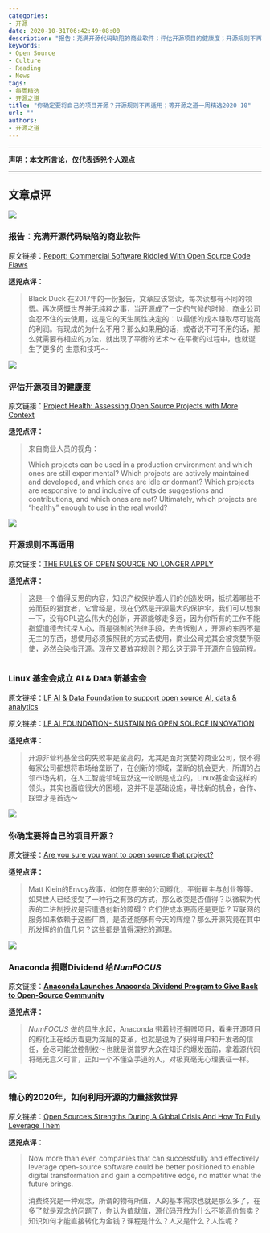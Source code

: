 ```yaml
---
categories:
- 开源
date: 2020-10-31T06:42:49+08:00
description: "报告：充满开源代码缺陷的商业软件；评估开源项目的健康度；开源规则不再适用；Linux 基金会成立 AI & Data 新基金会；你确定要将自己的项目开源？Anaconda 捐赠Dividend 给*NumFOCUS*；糟心的2020年，如何利用开源的力量拯救世界"
keywords:
- Open Source
- Culture
- Reading
- News
tags:
- 每周精选
- 开源之道
title: "你确定要将自己的项目开源？开源规则不再适用；等开源之道一周精选2020 10"
url: ""
authors:
- 开源之道
---
```

---
**声明：本文所言论，仅代表适兕个人观点**

---

## 文章点评

![](https://linuxinsider.com/wp-content/uploads/sites/2/2020/01/xl-2016-open-source-1.jpg)

### 报告：充满开源代码缺陷的商业软件

原文链接：[Report: Commercial Software Riddled With Open Source Code Flaws](https://linuxinsider.com/story/report-commercial-software-riddled-with-open-source-code-flaws-84469.html)

**适兕点评：**

>Black Duck 在2017年的一份报告，文章应该常读，每次读都有不同的领悟。再次感慨世界并无纯粹之事，当开源成了一定的气候的时候，商业公司会忍不住的去使用，这是它的天生属性决定的：以最低的成本赚取尽可能高的利润。有现成的为什么不用？那么如果用的话，或者说不可不用的话，那么就需要有相应的方法，就出现了平衡的艺术～ 在平衡的过程中，也就诞生了更多的 生意和技巧～

![](https://i0.wp.com/softwareengineeringdaily.com/wp-content/uploads/2019/04/open-source.jpg?resize=730%2C389&ssl=1)

### 评估开源项目的健康度

原文链接：[Project Health: Assessing Open Source Projects with More Context](https://softwareengineeringdaily.com/2019/04/04/project-health-assessing-open-source-projects-with-more-context/)

**适兕点评：**

>来自商业人员的视角：
>
>Which projects can be used in a production environment and which ones are still experimental? Which projects are actively maintained and developed, and which ones are idle or dormant? Which projects are responsive to and inclusive of outside suggestions and contributions, and which ones are not? Ultimately, which projects are “healthy” enough to use in the real world?

![](https://builtin.com/sites/default/files/styles/ckeditor_optimize/public/inline-images/windows.jpg)

### 开源规则不再适用

原文链接：[THE RULES OF OPEN SOURCE NO LONGER APPLY](https://builtin.com/software-engineering-perspectives/open-source-end-users)

**适兕点评：**

>这是一个值得反思的内容，知识产权保护着人们的创造发明，抵抗着哪些不劳而获的猎食者，它曾经是，现在仍然是开源最大的保护伞，我们可以想象一下，没有GPL这么伟大的创新，开源能够走多远，因为你所有的工作不能指望道德去试探人心，而是强制的法律手段，去告诉别人，开源的东西不是无主的东西，想使用必须按照我的方式去使用，商业公司尤其会被贪婪所驱使，必然会染指开源。现在又要放弃规则？那么这无异于开源在自毁前程。

![]()

### Linux 基金会成立 AI & Data 新基金会

原文链接：[LF AI & Data Foundation to support open source AI, data & analytics](https://itbrief.com.au/story/lf-ai-data-foundation-to-support-open-source-ai-data-analytics)

原文链接：[LF AI FOUNDATION- SUSTAINING OPEN SOURCE INNOVATION](https://irishtechnews.ie/lf-ai-foundation-open-source-innovation/)

**适兕点评：**

>开源非营利基金会的失败率是蛮高的，尤其是面对贪婪的商业公司，恨不得每家公司都想将市场给垄断了，在创新的领域，垄断的机会更大，所谓的占领市场先机，在人工智能领域显然这一论断是成立的，Linux基金会这样的领头，其实也面临很大的困境，这并不是基础设施，寻找新的机会，合作、联盟才是首选～

![](https://images.idgesg.net/images/article/2019/09/caution-tape_avoid-mistake_mistakes_be-careful_crime-scene_by-christian-storto-fotografia-getty-100810209-large.jpg)

### 你确定要将自己的项目开源？

原文链接：[Are you sure you want to open source that project?](https://techexec.com.au/?p=1488)

**适兕点评：**

>Matt Klein的Envoy故事，如何在原来的公司孵化，平衡雇主与创业等等。如果世人已经接受了一种行之有效的方式，那么改变是否值得？以微软为代表的二进制授权是否遭遇创新的障碍？它们使成本更高还是更低？互联网的服务如果依赖于这些厂商，是否还能够有今天的辉煌？那么开源究竟在其中所发挥的价值几何？这些都是值得深挖的道理。

![](https://cdn2.techhq.com/wp-content/uploads/2020/10/shutterstock_1131981236-2048x1152.png)

### Anaconda 捐赠Dividend 给*NumFOCUS*

原文链接：[**Anaconda Launches Anaconda Dividend Program to Give Back to Open-Source Community**](http://www.itnewsonline.com/GlobeNewswire/Anaconda-Launches-Anaconda-Dividend-Program-to-Give-Back-to-Open-Source-Community/9949)

**适兕点评：**

>*NumFOCUS* 做的风生水起，Anaconda 带着钱还捐赠项目，看来开源项目的孵化正在经历着更为深层的变革，也就是说为了获得用户和开发者的信任，会尽可能放控制权～也就是说普罗大众在知识的爆发面前，拿着源代码将毫无意义可言，正如一个不懂空手道的人，对极真毫无心理表征一样。

![](https://specials-images.forbesimg.com/imageserve/5f9aff5555f0189943474705/960x0.jpg?fit=scale)

### 糟心的2020年，如何利用开源的力量拯救世界

原文链接：[Open Source’s Strengths During A Global Crisis And How To Fully Leverage Them](https://www.forbes.com/sites/forbestechcouncil/2020/10/30/open-sources-strengths-during-a-global-crisis-and-how-to-fully-leverage-them/?sh=3ad49e85168a)

**适兕点评：**

>Now more than ever, companies that can successfully and effectively leverage open-source software could be better positioned to enable digital transformation and gain a competitive edge, no matter what the future brings.
>
>消费终究是一种观念，所谓的物有所值，人的基本需求也就是那么多了，在多了就是观念的问题了，你认为值就值，源代码开放为什么不能高价售卖？知识如何才能直接转化为金钱？课程是什么？人又是什么？人性呢？
